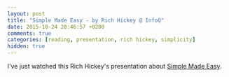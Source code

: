 ```yaml
---
layout: post
title: "Simple Made Easy - by Rich Hickey @ InfoQ"
date: 2015-10-24 20:46:57 +0200
comments: true
categories: [reading, presentation, rich hickey, simplicity]
hidden: true
---
```

I've just watched this Rich Hickey's presentation about [Simple Made Easy](http://www.infoq.com/presentations/Simple-Made-Easy).
